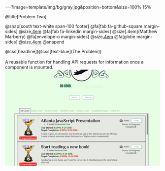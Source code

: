 ---?image=template/img/bg/gray.jpg&position=bottom&size=100% 15%

@title[Problem Two]

@snap[south text-white span-100 footer]
@fa[fab fa-github-square margin-sides]
@size[.4em](marberrym)
@fa[fab fa-linkedin margin-sides]
@size[.4em](Matthew Marberry)
@fa[envelope-o margin-sides]
@size[.4em](marberrym@gmail.com)
@fa[globe margin-sides]
@size[.4em](matthew-marberry.com)
@snapend

@css[headline](@css[text-blue](The Problem))
<br><br>
A reusable function for handling API requests for information once a component is mounted.
<br>
<img class="problemTwoImg" src="./template/img/problemTwo.jpg">

